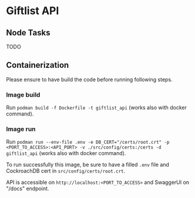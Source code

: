 # Giftlist API

## Node Tasks

TODO

## Containerization

Please ensure to have build the code before running following steps.

### Image build

Run `podman build -f Dockerfile -t giftlist_api` (works also with docker command).

### Image run

Run `podman run --env-file .env -e DB_CERT="/certs/root.crt" -p <PORT_TO_ACCESS>:<API_PORT> -v ./src/config/certs:/certs -d giftlist_api` (works also with docker command).

To run successfully this image, be sure to have a filled `.env` file and CockroachDB cert in `src/config/certs/root.crt`.

API is accessible on `http://localhost:<PORT_TO_ACCESS>` and SwaggerUI on "/docs" endpoint.
